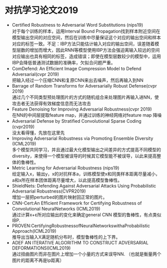 # 对抗学习论文2019
- Certiﬁed Robustness to Adversarial Word Substitutions (nips19)  
   对于每个训练的样本，运用Interval Bound Propagation找到样本附近空间在模型输出空间的对应空间，然后在训练中尽量保证这个对应的输出空间和样本对应的标签一致。不足：IBP方法只能估计输入对应的输出空间，误差随着模型层数的增加而增大，因此RNN等模型使用IBP方法会强迫离输入较远的空间对应输出也具有相同的标签，造成错误；即使在模型层数较少的模型中，运用IBP会降低普通测试数据的准确率，欠拟合问题严重。
- ComDefend: An Efﬁcient Image Compression Model to Defend Adversarial(cvpr 2019)  
   把输入经过一个压缩CNN和复原CNN来出去噪声，然后再输入到NN
- Barrage of Random Transforms for Adversarially Robust Defense(cvpr 2019)  
   通过几个不同类型预处理图片的方式的随机组合来处理图片再输入进NN，使攻击者无法获得有效梯度信息而无法攻击
- Feature Denoising for Improving Adversarial Robustness(cvpr 2019)  
   在NN的中间层提取feature map，并通过训练的神经网络对feature map 降噪
- Adversarial Defense by Stratiﬁed Convolutional Sparse Coding  (cvpr2019)  
   没太看得懂，先放在这里先
- Improving Adversarial Robustness via Promoting Ensemble Diversity  (ICML2019)  
   多个模型共同学习，并且通过最大化模型输出之间差异的方式提高不同模型的diversity，来使得一个模型被误导的时候其它模型能不被误导，以此来提高整体的鲁棒性。
- Metric Learning for Adversarial Robustness  (nips19)  
   给定输入x，输出y，x的对抗样本a，训练模型使x和同类样本距离尽量减小，a和x所在样本团体距离尽量增大，以此提高模型鲁棒性。
- ShieldNets: Defending Against Adversarial Attacks Using Probabilistic Adversarial Robustness(CVPR2019)  
   增加一层把perturbed的图片映射回正常的图片。
 - CNN-Cert:An Efﬁcient Framework for Certifying Robustness of Convolutional NeuralNetworks (ICML2019)  
   通过计算x+ε所对应输出的变化来确定general CNN 模型的鲁棒性，有点类似IBP.
 - PROVEN:CertifyingRobustnessofNeuralNetworkswithaProbabilistic Approach(ICML2019)  
   推导出当输入X满足随机分布时，模型鲁棒性的上下界。
 - ADEF AN ITERATIVE ALGORITHM TO CONSTRUCT ADVERSARIAL DEFORMATIONS(ICML2019)  
   通过扭曲图片而非在图片上增加一个小量的方式来误导NN. （也就是衡量两个图片的距离不再是lp距离）
